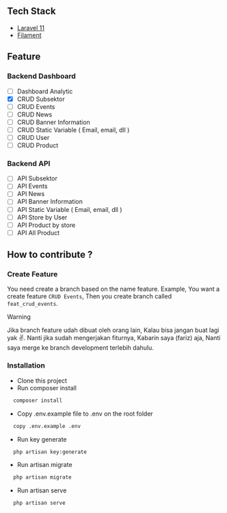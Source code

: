 ## Tech Stack

- [Laravel 11](https://laravel.com/docs/)
- [Filament](https://filamentphp.com/)

## Feature

### Backend Dashboard
- [ ] Dashboard Analytic
- [x] CRUD Subsektor
- [ ] CRUD Events
- [ ] CRUD News
- [ ] CRUD Banner Information
- [ ] CRUD Static Variable ( Email, email, dll )
- [ ] CRUD User
- [ ] CRUD Product

### Backend API
- [ ] API Subsektor
- [ ] API Events
- [ ] API News
- [ ] API Banner Information
- [ ] API Static Variable ( Email, email, dll )
- [ ] API Store by User
- [ ] API Product by store
- [ ] API All Product

## How to contribute ?

### Create Feature

You need create a branch based on the name feature. Example, You want a create feature `CRUD Events`, Then you create branch called `feat_crud_events`.

> [!WARNING]
> Jika branch feature udah dibuat oleh orang lain, Kalau bisa jangan buat lagi yak :v:. Nanti jika sudah mengerjakan fiturnya, Kabarin saya (fariz) aja, Nanti saya merge ke branch development terlebih dahulu.

### Installation

- Clone this project
- Run composer install
```bash
  composer install
```
- Copy .env.example file to .env on the root folder
```bash
  copy .env.example .env
```
- Run key generate
```bash
  php artisan key:generate
```
- Run artisan migrate
```bash
  php artisan migrate
```
- Run artisan serve
```bash
  php artisan serve
```